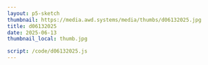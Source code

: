 ```yaml
---
layout: p5-sketch
thumbnail: https://media.awd.systems/media/thumbs/d06132025.jpg
title: d06132025
date: 2025-06-13
thumbnail_local: thumb.jpg

script: /code/d06132025.js
---
```

